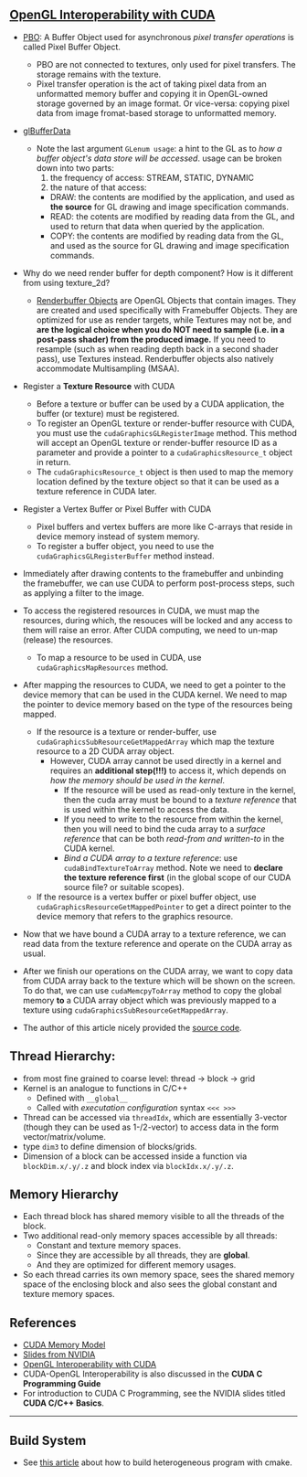 ## [OpenGL Interoperability with CUDA](https://www.3dgep.com/opengl-interoperability-with-cuda/)

- [PBO](https://www.khronos.org/opengl/wiki/Pixel_Buffer_Object): A Buffer Object used for asynchronous *pixel transfer operations* is called Pixel Buffer Object.
  - PBO are not connected to textures, only used for pixel transfers. The storage remains with the texture.
  - Pixel transfer operation is the act of taking pixel data from an unformatted memory buffer and copying it in OpenGL-owned storage governed by an image format.  Or vice-versa: copying pixel data from image fromat-based storage to unformatted memory.
- [glBufferData](https://www.khronos.org/registry/OpenGL-Refpages/gl4/html/glBufferData.xhtml)
  - Note the last argument `GLenum usage`: a hint to the GL as to *how a buffer object's data store will be accessed*. usage can be broken down into two parts:
    1. the frequency of access: STREAM, STATIC, DYNAMIC
    2. the nature of that access:
      - DRAW: the contents are modified by the application, and used as **the source** for GL drawing and image specification commands.
      - READ: the cotents are modified by reading data from the GL, and used to return that data when queried by the application.
      - COPY: the contents are modified by reading data from the GL, and used as the source for GL drawing and image specification commands.

- Why do we need render buffer for depth component? How is it different from using texture_2d?
    - [Renderbuffer Objects](https://www.khronos.org/opengl/wiki/Renderbuffer_Object) are OpenGL Objects that contain images. They are created and used specifically with Framebuffer Objects. They are optimized for use as render targets, while Textures may not be, and **are the logical choice when you do NOT need to sample (i.e. in a post-pass shader) from the produced image.** If you need to resample (such as when reading depth back in a second shader pass), use Textures instead. Renderbuffer objects also natively accommodate Multisampling (MSAA).

- Register a **Texture Resource** with CUDA
    - Before a texture or buffer can be used by a CUDA application, the buffer (or texture) must be registered.
    - To register an OpenGL texture or render-buffer resource with CUDA, you must use the `cudaGraphicsGLRegisterImage` method. This method will accept an OpenGL texture or render-buffer resource ID as a parameter and provide a pointer to a `cudaGraphicsResource_t` object in return.
    - The `cudaGraphicsResource_t` object is then used to map the memory location defined by the texture object so that it can be used as a texture reference in CUDA later.
- Register a Vertex Buffer or Pixel Buffer with CUDA
  -  Pixel buffers and vertex buffers are more like C-arrays that reside in device memory instead of system memory.
  - To register a buffer object, you need to use the `cudaGraphicsGLRegisterBuffer` method instead.
- Immediately after drawing contents to the framebuffer and unbinding the framebuffer, we can use CUDA to perform post-process steps, such as applying a filter to the image.
- To access the registered resources in CUDA, we must map the resources, during which, the resouces will be locked and any access to them will raise an error. After CUDA computing, we need to un-map (release) the resources.
  - To map a resource to be used in CUDA, use `cudaGraphicsMapResources` method.
- After mapping the resources to CUDA, we need to get a pointer to the device memory that can be used in the CUDA kernel. We need to map the pointer to device memory based on the type of the resources being mapped.
  - If the resource is a texture or render-buffer, use `cudaGraphicsSubResourceGetMappedArray` which map the texture resource to a 2D CUDA array object.
    - However, CUDA array cannot be used directly in a kernel and requires an **additional step(!!!)** to access it, which depends on *how the memory should be used in the kernel*.
      - If the resource will be used as read-only texture in the kernel, then the cuda array must be bound to a *texture reference* that is used within the kernel to access the data.
      - If you need to write to the resource from within the kernel, then you will need to bind the cuda array to a *surface reference* that can be both *read-from and written-to* in the CUDA kernel.
      - *Bind a CUDA array to a texture reference*: use `cudaBindTextureToArray` method. Note we need to **declare the texture reference first** (in the global scope of our CUDA source file? or suitable scopes).
  - If the resource is a vertex buffer or pixel buffer object, use `cudaGraphicsResourceGetMappedPointer` to get a direct pointer to the device memory that refers to the graphics resource.
- Now that we have bound a CUDA array to a texture reference, we can read data from the texture reference and operate on the CUDA array as usual.
- After we finish our operations on the CUDA array, we want to copy data from CUDA array back to the texture which will be shown on the screen. To do that, we can use `cudaMemcpyToArray` method to copy the global memory **to** a CUDA array object which was previously mapped to a texture using `cudaGraphicsSubResourceGetMappedArray`.
- The author of this article nicely provided the [source code](https://drive.google.com/file/d/0B0ND0J8HHfaXT0p1N3ZkSW5kTVU/edit).

## Thread Hierarchy:
  - from most fine grained to coarse level: thread -> block -> grid
- Kernel is an analogue to functions in C/C++
  - Defined with `__global__`
  - Called with *executation configuration* syntax `<<< >>>`
- Thread can be accessed via `threadIdx`, which are essentially 3-vector (though they can be used as 1-/2-vector) to access data in the form vector/matrix/volume.
- type `dim3` to define dimension of blocks/grids.
- Dimension of a block can be accessed inside a function via `blockDim.x/.y/.z` and block index via `blockIdx.x/.y/.z`.

## Memory Hierarchy
- Each thread block has shared memory visible to all the threads of the block.
- Two additional read-only memory spaces accessible by all threads:
  - Constant and texture memory spaces.
  - Since they are accessible by all threads, they are **global**.
  - And they are optimized for different memory usages.
- So each thread carries its own memory space, sees the shared memory space of the enclosing block and also sees the global constant and texture memory spaces.


## References
- [CUDA Memory Model](https://www.3dgep.com/cuda-memory-model/)
- [Slides from NVIDIA](http://www.nvidia.com/content/gtc/documents/1055_gtc09.pdf)
- [OpenGL Interoperability with CUDA](https://www.3dgep.com/opengl-interoperability-with-cuda/)
- CUDA-OpenGL Interoperability is also discussed in the **CUDA C Programming Guide**
- For introduction to CUDA C Programming, see the NVIDIA slides titled **CUDA C/C++ Basics**.


---

## Build System
- See [this article](https://devblogs.nvidia.com/parallelforall/building-cuda-applications-cmake/) about how to build heterogeneous program with cmake. 
